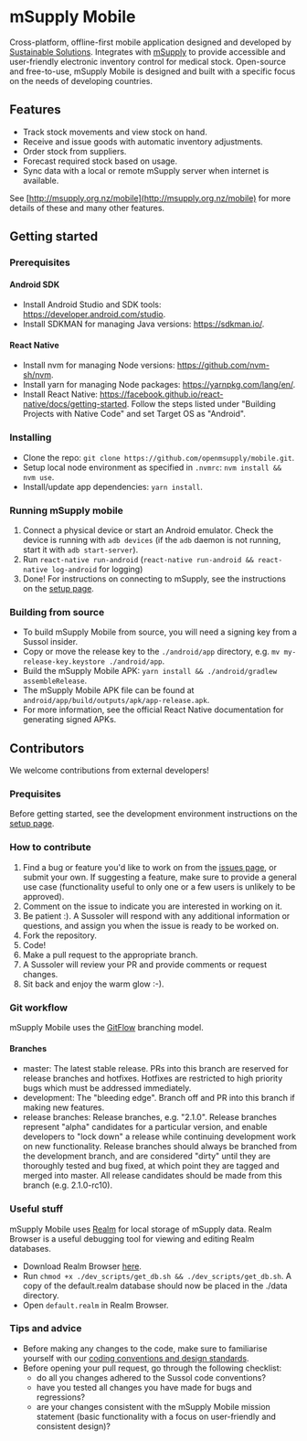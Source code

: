 # mSupply Mobile

Cross-platform, offline-first mobile application designed and developed by [Sustainable Solutions](http://sussol.net). Integrates with [mSupply](https://www.msupply.org.nz/) to provide accessible and user-friendly electronic inventory control for medical stock. Open-source and free-to-use, mSupply Mobile is designed and built with a specific focus on the needs of developing countries.

## Features

- Track stock movements and view stock on hand.
- Receive and issue goods with automatic inventory adjustments.
- Order stock from suppliers.
- Forecast required stock based on usage.
- Sync data with a local or remote mSupply server when internet is available.

See [http://msupply.org.nz/mobile](http://msupply.org.nz/mobile) for more details of these and many other features.

## Getting started

### Prerequisites

#### Android SDK

- Install Android Studio and SDK tools: https://developer.android.com/studio.
- Install SDKMAN for managing Java versions: https://sdkman.io/.

#### React Native

- Install nvm for managing Node versions: https://github.com/nvm-sh/nvm.
- Install yarn for managing Node packages: https://yarnpkg.com/lang/en/.
- Install React Native: https://facebook.github.io/react-native/docs/getting-started. Follow the steps listed under "Building Projects with Native Code" and set Target OS as "Android".

### Installing

- Clone the repo: `git clone https://github.com/openmsupply/mobile.git`.
- Setup local node environment as specified in `.nvmrc`: `nvm install && nvm use`.
- Install/update app dependencies: `yarn install`.

### Running mSupply mobile

1. Connect a physical device or start an Android emulator. Check the device is running with `adb devices` (if the `adb` daemon is not running, start it with `adb start-server`).
2. Run `react-native run-android` (`react-native run-android && react-native log-android` for logging)
3. Done! For instructions on connecting to mSupply, see the instructions on the [setup page](https://github.com/sussol/mobile/wiki/Setup#setting-up-msupply-server).

### Building from source

- To build mSupply Mobile from source, you will need a signing key from a Sussol insider.
- Copy or move the release key to the `./android/app` directory, e.g. `mv my-release-key.keystore ./android/app`.
- Build the mSupply Mobile APK: `yarn install && ./android/gradlew assembleRelease`.
- The mSupply Mobile APK file can be found at `android/app/build/outputs/apk/app-release.apk`.
- For more information, see the official React Native documentation for generating signed APKs.

## Contributors

We welcome contributions from external developers!

### Prequisites

Before getting started, see the development environment instructions on the [setup page](https://github.com/openmsupply/mobile/wiki/Setup).

### How to contribute

1. Find a bug or feature you'd like to work on from the [issues page](https://github.com/sussol/mobile/issues), or submit your own. If suggesting a feature, make sure to provide a general use case (functionality useful to only one or a few users is unlikely to be approved).
2. Comment on the issue to indicate you are interested in working on it.
3. Be patient :). A Sussoler will respond with any additional information or questions, and assign you when the issue is ready to be worked on.
4. Fork the repository.
5. Code!
6. Make a pull request to the appropriate branch.
7. A Sussoler will review your PR and provide comments or request changes.
8. Sit back and enjoy the warm glow :-).

### Git workflow

mSupply Mobile uses the [GitFlow](https://datasift.github.io/gitflow/IntroducingGitFlow.html) branching model.

#### Branches

- master: The latest stable release. PRs into this branch are reserved for release branches and hotfixes. Hotfixes are restricted to high priority bugs which must be addressed immediately.
- development: The "bleeding edge". Branch off and PR into this branch if making new features.
- release branches: Release branches, e.g. "2.1.0". Release branches represent "alpha" candidates for a particular version, and enable developers to "lock down" a release while continuing development work on new functionality. Release branches should always be branched from the development branch, and are considered "dirty" until they are thoroughly tested and bug fixed, at which point they are tagged and merged into master. All release candidates should be made from this branch (e.g. 2.1.0-rc10).

### Useful stuff

mSupply Mobile uses [Realm](https://realm.io/) for local storage of mSupply data. Realm Browser is a useful debugging tool for viewing and editing Realm databases.

- Download Realm Browser [here](https://realm.io/products/realm-studio/#download-studio).
- Run `chmod +x ./dev_scripts/get_db.sh && ./dev_scripts/get_db.sh`. A copy of the default.realm database should now be placed in the ./data directory.
- Open `default.realm` in Realm Browser.

### Tips and advice

- Before making any changes to the code, make sure to familiarise yourself with our [coding conventions and design standards](https://github.com/sussol/mobile/wiki/Code-Design).
- Before opening your pull request, go through the following checklist:
  - do all you changes adhered to the Sussol code conventions?
  - have you tested all changes you have made for bugs and regressions?
  - are your changes consistent with the mSupply Mobile mission statement (basic functionality with a focus on user-friendly and consistent design)?
